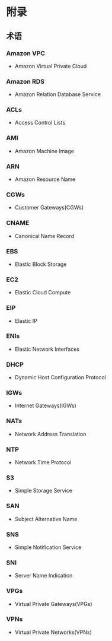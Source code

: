 # 附录

## 术语

### Amazon VPC
* Amazon Virtual Private Cloud

### Amazon RDS
* Amazon Relation Database Service

### ACLs
* Access Control Lists

### AMI
* Amazon Machine Image

### ARN
* Amazon Resource Name

### CGWs
* Customer Gateways(CGWs)

### CNAME
* Canonical Name Record

### EBS
* Elastic Block Storage

### EC2
* Elastic Cloud Compute

### EIP
* Elastic IP

### ENIs
* Elastic Network Interfaces

### DHCP
* Dynamic Host Configuration Protocol

### IGWs
* Internet Gateways(IGWs)

### NATs
* Network Address Translation

### NTP
* Network Time Protocol

### S3
* Simple Storage Service

### SAN
* Subject Alternative Name

### SNS
* Simple Notification Service

### SNI
* Server Name Indication

### VPGs
* Virtual Private Gateways(VPGs)

### VPNs
* Virtual Private Networks(VPNs)






































